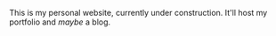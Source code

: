 This is my personal website, currently under construction. It'll
host my portfolio and *maybe* a blog.
